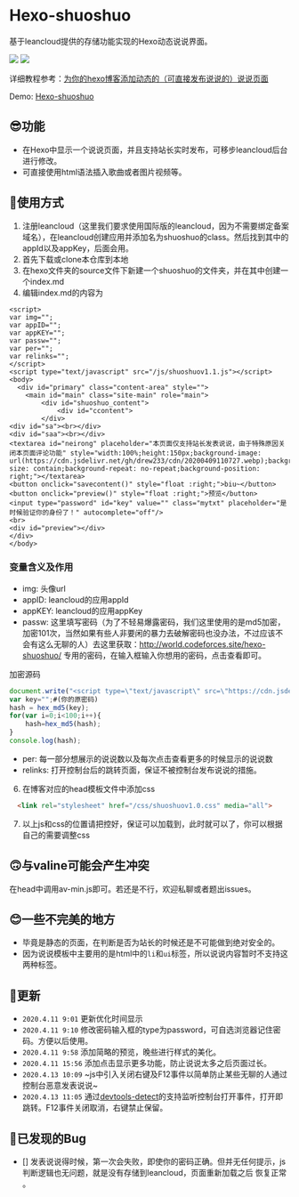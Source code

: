 # Hexo-shuoshuo
基于leancloud提供的存储功能实现的Hexo动态说说界面。

![](https://img.shields.io/github/stars/Drew233/hexo-shuoshuo)
![](https://img.shields.io/github/downloads/Drew233/hexo-shuoshuo/total)

详细教程参考：[为你的hexo博客添加动态的（可直接发布说说的）说说页面](https://cndrew.cn/2020/04/10/hexo-shuoshuo/)

Demo: [Hexo-shuoshuo](https://cndrew.cn/shuoshuo/)


## 😎功能
* 在Hexo中显示一个说说页面，并且支持站长实时发布，可移步leancloud后台进行修改。
* 可直接使用html语法插入歌曲或者图片视频等。

## 🐷使用方式
1. 注册leancloud（这里我们要求使用国际版的leancloud，因为不需要绑定备案域名），在leancloud创建应用并添加名为shuoshuo的class。然后找到其中的appId以及appKey，后面会用。
2. 首先下载或clone本仓库到本地
3. 在hexo文件夹的source文件下新建一个shuoshuo的文件夹，并在其中创建一个index.md
4. 编辑index.md的内容为
```
<script>
var img=""; 
var appID="";
var appKEY=""; 
var passw=""; 
var per=""; 
var relinks="";
</script>
<script type="text/javascript" src="/js/shuoshuov1.1.js"></script>
<body>
  <div id="primary" class="content-area" style="">
    <main id="main" class="site-main" role="main">
        <div id="shuoshuo_content">
            <div id="ccontent">
        </div>
<div id="sa"><br></div>
<div id="saa"><br></div>
<textarea id="neirong" placeholder="本页面仅支持站长发表说说，由于特殊原因关闭本页面评论功能" style="width:100%;height:150px;background-image: url(https://cdn.jsdelivr.net/gh/drew233/cdn/20200409110727.webp);background-size: contain;background-repeat: no-repeat;background-position: right;"></textarea>
<button onclick="savecontent()" style="float :right;">biu~</button>
<button onclick="preview()" style="float :right;">预览</button>
<input type="password" id="key" value="" class="mytxt" placeholder="是时候验证你的身份了！" autocomplete="off"/>
<br>
<div id="preview"></div>
</div>
</body>
```
### 变量含义及作用
* img: 头像url
* appID: leancloud的应用appId
* appKEY: leancloud的应用appKey
* passw: 这里填写密码（为了不轻易爆露密码，我们这里使用的是md5加密，加密101次，当然如果有些人非要闲的暴力去破解密码也没办法，不过应该不会有这么无聊的人）去这里获取：http://world.codeforces.site/hexo-shuoshuo/ 专用的密码，在输入框输入你想用的密码，点击查看即可。

加密源码
```javascript
document.write("<script type=\"text/javascript\" src=\"https://cdn.jsdelivr.net/gh/drew233/css/md5.js\"></script>");
var key="";#(你的原密码)
hash = hex_md5(key);
for(var i=0;i<100;i++){
    hash=hex_md5(hash);
}
console.log(hash);
```
* per: 每一部分想展示的说说数以及每次点击查看更多的时候显示的说说数
* relinks: 打开控制台后的跳转页面，保证不被控制台发布说说的措施。

6. 在博客对应的head模板文件中添加css
```html
  <link rel="stylesheet" href="/css/shuoshuov1.0.css" media="all">
```
7. 以上js和css的位置请把控好，保证可以加载到，此时就可以了，你可以根据自己的需要调整css


## 🙃与valine可能会产生冲突
在head中调用av-min.js即可。若还是不行，欢迎私聊或者题出issues。

## 😊一些不完美的地方
* 毕竟是静态的页面，在判断是否为站长的时候还是不可能做到绝对安全的。
* 因为说说模板中主要用的是html中的`li`和`ui`标签，所以说说内容暂时不支持这两种标签。

## 🚀更新
* `2020.4.11 9:01` 更新优化时间显示
* `2020.4.11 9:10` 修改密码输入框的type为password，可自选浏览器记住密码。方便以后使用。
* `2020.4.11 9:58`  添加简略的预览，晚些进行样式的美化。
* `2020.4.11 15:56`  添加点击显示更多功能，防止说说太多之后页面过长。
* `2020.4.13 10:09`  ~js中引入关闭右键及F12事件以简单防止某些无聊的人通过控制台恶意发表说说~
* `2020.4.13 11:05`  通过[devtools-detect](https://github.com/sindresorhus/devtools-detect)的支持监听控制台打开事件，打开即跳转。F12事件关闭取消，右键禁止保留。

## 🐛已发现的Bug
* [] 发表说说得时候，第一次会失败，即使你的密码正确。但并无任何提示，js判断逻辑也无问题，就是没有存储到leancloud，页面重新加载之后 恢复正常 。
